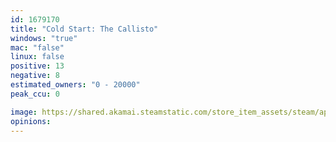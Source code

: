 ```yaml
---
id: 1679170
title: "Cold Start: The Callisto"
windows: "true"
mac: "false"
linux: false
positive: 13
negative: 8
estimated_owners: "0 - 20000"
peak_ccu: 0

image: https://shared.akamai.steamstatic.com/store_item_assets/steam/apps/1679170/header.jpg?t=1671832535
opinions:
---
```

